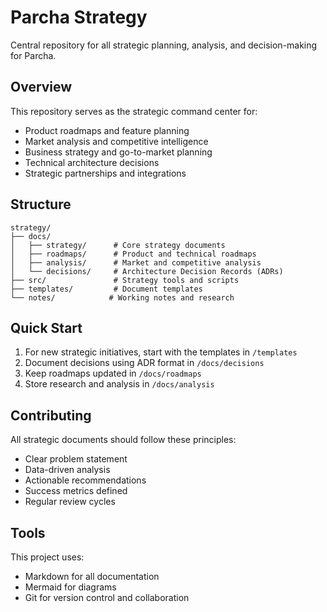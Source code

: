 # Parcha Strategy

Central repository for all strategic planning, analysis, and decision-making for Parcha.

## Overview

This repository serves as the strategic command center for:
- Product roadmaps and feature planning
- Market analysis and competitive intelligence
- Business strategy and go-to-market planning
- Technical architecture decisions
- Strategic partnerships and integrations

## Structure

```
strategy/
├── docs/
│   ├── strategy/      # Core strategy documents
│   ├── roadmaps/      # Product and technical roadmaps
│   ├── analysis/      # Market and competitive analysis
│   └── decisions/     # Architecture Decision Records (ADRs)
├── src/               # Strategy tools and scripts
├── templates/         # Document templates
└── notes/            # Working notes and research
```

## Quick Start

1. For new strategic initiatives, start with the templates in `/templates`
2. Document decisions using ADR format in `/docs/decisions`
3. Keep roadmaps updated in `/docs/roadmaps`
4. Store research and analysis in `/docs/analysis`

## Contributing

All strategic documents should follow these principles:
- Clear problem statement
- Data-driven analysis
- Actionable recommendations
- Success metrics defined
- Regular review cycles

## Tools

This project uses:
- Markdown for all documentation
- Mermaid for diagrams
- Git for version control and collaboration
